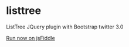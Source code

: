listtree
========

ListTree JQuery plugin with Bootstrap twitter 3.0 

[Run now on jsFiddle](http://jsfiddle.net/edgardleal/6p46a8em/)
